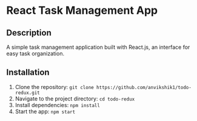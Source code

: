 # React Task Management App

## Description

A simple task management application built with React.js, an interface for easy task organization.

## Installation

1. Clone the repository: `git clone https://github.com/anvikshik1/todo-redux.git`
2. Navigate to the project directory: `cd todo-redux`
3. Install dependencies: `npm install`
4. Start the app: `npm start`



